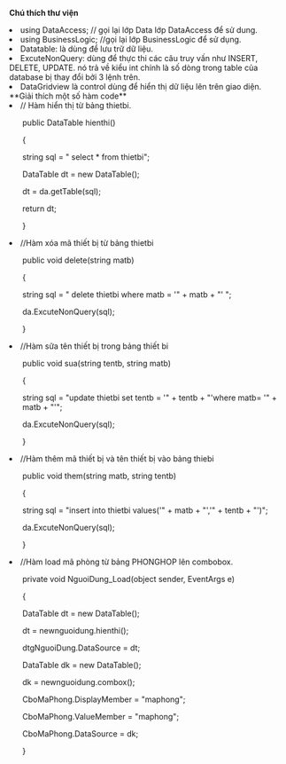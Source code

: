 ﻿**Chú thích thư viện**
<li>
using DataAccess;  // gọi lại lớp Data lớp DataAccess để sử dung.
</li>
<li>
using BusinessLogic;  //gọi lại lớp BusinessLogic để sử dụng.
</li>
<li>
Datatable: là dùng để lưu trữ dữ liệu.
</li>
<li>
ExcuteNonQuery: dùng để thực thi các câu truy vấn như INSERT, DELETE, UPDATE. nó trả về kiểu int chính là số dòng trong table của database bị thay đổi bởi 3 lệnh trên.
</li>
<li>
DataGridview là control dùng để hiển thị dữ liệu lên trên giao diện.
</li>
</li>
**Giải thích một số hàm code**
<li>
// Hàm hiển thị từ bảng thietbi.
</li>
<ul>public DataTable hienthi()</ul>
       <ul> {</ul>
           <ul> string sql = " select * from thietbi";</ul>
            <ul>DataTable dt = new DataTable();</ul>
          <ul>  dt = da.getTable(sql);</ul>
          <ul>  return dt;</ul>
        <ul>}</ul>
<li>
//Hàm xóa mã thiết bị từ bảng thietbi
</li>
<ul>public void delete(string matb)</ul>
       <ul> {</ul>
           <ul> string sql = " delete thietbi where matb = '" + matb + "' ";</ul>
            <ul>da.ExcuteNonQuery(sql);</ul>
       <ul> }</ul>
<li>
//Hàm sữa tên thiết bị trong bảng thiết bi
</li>
 <ul>
public void sua(string tentb, string matb)</ul>
       <ul> {</ul>
            <ul>string sql = "update thietbi set tentb = '" + tentb + "'where matb= '" + matb + "'";</ul>
           <ul> da.ExcuteNonQuery(sql);</ul>
       <ul> }</ul>
<li>
//Hàm thêm  mã thiết bị và tên thiết bị vào bảng thiebi
</li>
<ul>public void them(string matb, string tentb)</ul>
       <ul> {</ul>
           <ul> string sql = "insert into thietbi values('" + matb + "','" + tentb + "')";</ul>
          <ul>  da.ExcuteNonQuery(sql);</ul>
        <ul>}</ul>
<li>
//Hàm load mã phòng từ bảng PHONGHOP lên combobox.
</li>
<ul>private void NguoiDung_Load(object sender, EventArgs e)</ul>
<ul>
{</ul>
<ul>DataTable dt = new DataTable();</ul>
<ul>dt = newnguoidung.hienthi();</ul>
<ul>dtgNguoiDung.DataSource = dt;</ul>
<ul>DataTable dk = new DataTable();</ul>
<ul>dk = newnguoidung.combox();</ul>
<ul>CboMaPhong.DisplayMember = "maphong";</ul>
<ul>CboMaPhong.ValueMember = "maphong";</ul>
<ul>CboMaPhong.DataSource = dk;</ul>

<ul>}
</ul>
